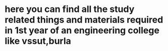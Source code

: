 <h1>here you can find all the study related things and materials required in 1st year of an engineering college like vssut,burla </h1>
